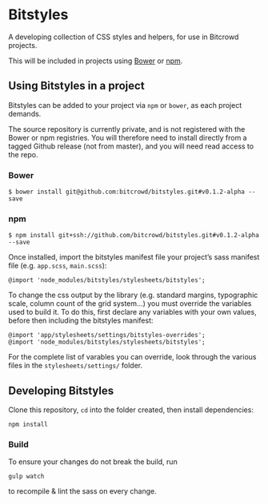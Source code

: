 # Bitstyles

A developing collection of CSS styles and helpers, for use in Bitcrowd projects.

This will be included in projects using [Bower](http://bower.io/) or
[npm](https://www.npmjs.com/).

## Using Bitstyles in a project

Bitstyles can be added to your project via `npm` or `bower`, as each project demands.

The source repository is currently private, and is not registered with the Bower
or npm registries. You will therefore need to install directly from a tagged
Github release (not from master), and you will need read access to the repo.

### Bower
```
$ bower install git@github.com:bitcrowd/bitstyles.git#v0.1.2-alpha --save
```

### npm
```
$ npm install git+ssh://github.com/bitcrowd/bitstyles.git#v0.1.2-alpha --save
```

Once installed, import the bitstyles manifest file your project’s sass manifest file (e.g. `app.scss`, `main.scss`):

```
@import 'node_modules/bitstyles/stylesheets/bitstyles';
```

To change the css output by the library (e.g. standard margins, typographic scale, column count of the grid system…) you must override the variables used to build it. To do this, first declare any variables with your own values, before then including the bitstyles manifest:

```
@import 'app/stylesheets/settings/bitstyles-overrides';
@import 'node_modules/bitstyles/stylesheets/bitstyles';
```

For the complete list of varables you can override, look through the various files in the `stylesheets/settings/` folder.

## Developing Bitstyles
Clone this repository, `cd` into the folder created, then install dependencies:
```
npm install
```

### Build
To ensure your changes do not break the build, run
```
gulp watch
```
to recompile & lint the sass on every change.
